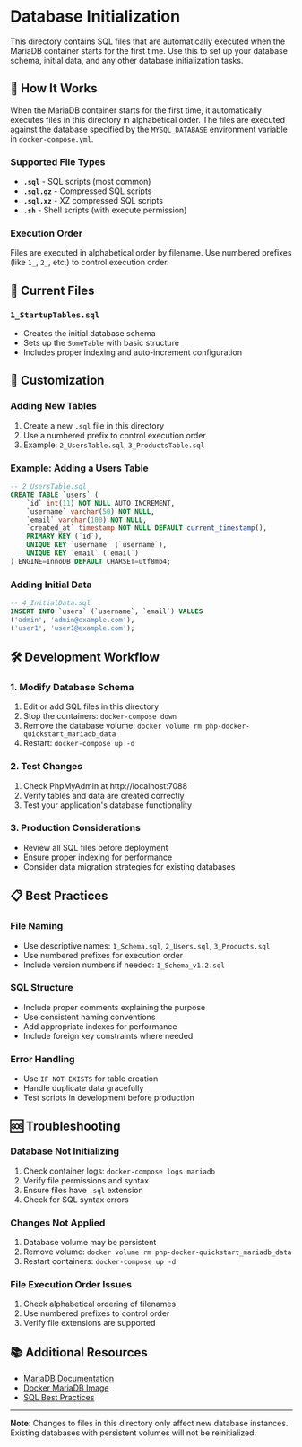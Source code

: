 # Database Initialization

This directory contains SQL files that are automatically executed when the MariaDB container starts for the first time. Use this to set up your database schema, initial data, and any other database initialization tasks.

## 🚀 How It Works

When the MariaDB container starts for the first time, it automatically executes files in this directory in alphabetical order. The files are executed against the database specified by the `MYSQL_DATABASE` environment variable in `docker-compose.yml`.

### Supported File Types
- **`.sql`** - SQL scripts (most common)
- **`.sql.gz`** - Compressed SQL scripts
- **`.sql.xz`** - XZ compressed SQL scripts
- **`.sh`** - Shell scripts (with execute permission)

### Execution Order
Files are executed in alphabetical order by filename. Use numbered prefixes (like `1_`, `2_`, etc.) to control execution order.

## 📁 Current Files

### `1_StartupTables.sql`
- Creates the initial database schema
- Sets up the `SomeTable` with basic structure
- Includes proper indexing and auto-increment configuration

## 🔧 Customization

### Adding New Tables
1. Create a new `.sql` file in this directory
2. Use a numbered prefix to control execution order
3. Example: `2_UsersTable.sql`, `3_ProductsTable.sql`

### Example: Adding a Users Table
```sql
-- 2_UsersTable.sql
CREATE TABLE `users` (
    `id` int(11) NOT NULL AUTO_INCREMENT,
    `username` varchar(50) NOT NULL,
    `email` varchar(100) NOT NULL,
    `created_at` timestamp NOT NULL DEFAULT current_timestamp(),
    PRIMARY KEY (`id`),
    UNIQUE KEY `username` (`username`),
    UNIQUE KEY `email` (`email`)
) ENGINE=InnoDB DEFAULT CHARSET=utf8mb4;
```

### Adding Initial Data
```sql
-- 4_InitialData.sql
INSERT INTO `users` (`username`, `email`) VALUES
('admin', 'admin@example.com'),
('user1', 'user1@example.com');
```

## 🛠️ Development Workflow

### 1. Modify Database Schema
1. Edit or add SQL files in this directory
2. Stop the containers: `docker-compose down`
3. Remove the database volume: `docker volume rm php-docker-quickstart_mariadb_data`
4. Restart: `docker-compose up -d`

### 2. Test Changes
1. Check PhpMyAdmin at http://localhost:7088
2. Verify tables and data are created correctly
3. Test your application's database functionality

### 3. Production Considerations
- Review all SQL files before deployment
- Ensure proper indexing for performance
- Consider data migration strategies for existing databases

## 📋 Best Practices

### File Naming
- Use descriptive names: `1_Schema.sql`, `2_Users.sql`, `3_Products.sql`
- Use numbered prefixes for execution order
- Include version numbers if needed: `1_Schema_v1.2.sql`

### SQL Structure
- Include proper comments explaining the purpose
- Use consistent naming conventions
- Add appropriate indexes for performance
- Include foreign key constraints where needed

### Error Handling
- Use `IF NOT EXISTS` for table creation
- Handle duplicate data gracefully
- Test scripts in development before production

## 🆘 Troubleshooting

### Database Not Initializing
1. Check container logs: `docker-compose logs mariadb`
2. Verify file permissions and syntax
3. Ensure files have `.sql` extension
4. Check for SQL syntax errors

### Changes Not Applied
1. Database volume may be persistent
2. Remove volume: `docker volume rm php-docker-quickstart_mariadb_data`
3. Restart containers: `docker-compose up -d`

### File Execution Order Issues
1. Check alphabetical ordering of filenames
2. Use numbered prefixes to control order
3. Verify file extensions are supported

## 📚 Additional Resources

- [MariaDB Documentation](https://mariadb.com/kb/en/)
- [Docker MariaDB Image](https://hub.docker.com/_/mariadb)
- [SQL Best Practices](https://www.sqlstyle.guide/)

---

**Note**: Changes to files in this directory only affect new database instances. Existing databases with persistent volumes will not be reinitialized.